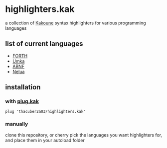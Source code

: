 # highlighters.kak

a collection of [Kakoune](https://github.com/mawww/kakoune) syntax highlighters for various programming languages

## list of current languages

- [FORTH](https://forth-standard.org)
- [Umka](https://github.com/vtereshkov/umka-lang)
- [ABNF](https://en.wikipedia.org/wiki/Augmented_Backus–Naur_form)
- [Nelua](https://nelua.io)

## installation

### with [plug.kak](https://github.com/andreyorst/plug.kak)

```kak
plug 'thacuber2a03/highlighters.kak'
```

### manually

clone this repository, or cherry pick the languages you want highlighters for, and place them in your autoload folder
